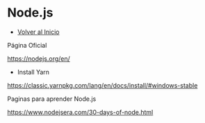 # Node.js
- [Volver al Inicio](../README.md)
<aside>
 Página Oficial

https://nodejs.org/en/

- Install Yarn

https://classic.yarnpkg.com/lang/en/docs/install/#windows-stable

</aside>

<aside>
 Paginas para aprender Node.js

 https://www.nodejsera.com/30-days-of-node.html
 <aside>
